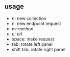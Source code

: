 ## usage

- n: new collection
- n: new endpoint request
- m: method
- u: url
- space: make request
- tab: rotate left panel
- shift tab: rotate right panel

